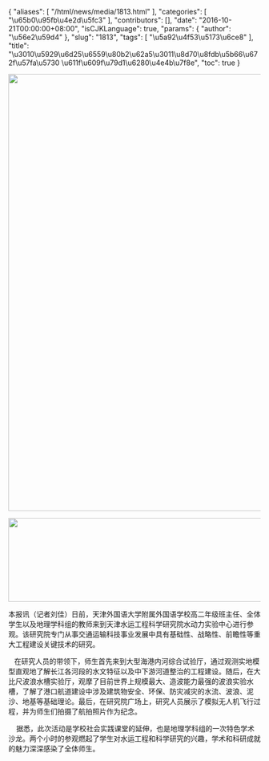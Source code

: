 {
    "aliases": [
        "/html/news/media/1813.html"
    ],
    "categories": [
        "\u65b0\u95fb\u4e2d\u5fc3"
    ],
    "contributors": [],
    "date": "2016-10-21T00:00:00+08:00",
    "isCJKLanguage": true,
    "params": {
        "author": "\u56e2\u59d4"
    },
    "slug": "1813",
    "tags": [
        "\u5a92\u4f53\u5173\u6ce8"
    ],
    "title": "\u3010\u5929\u6d25\u6559\u80b2\u62a5\u3011\u8d70\u8fdb\u5b66\u672f\u57fa\u5730 \u611f\u609f\u79d1\u6280\u4e4b\u7f8e",
    "toc": true
}


<img
    src="https://cdn.tfls.online/mirror/full/8f266e4c630341d2474b66b2c39c726dd53c173b.jpg"
    style="display:block;margin-left:auto;margin-right:auto;"
    decoding="async"
    fetchpriority="auto"
    loading="lazy"
    height="871"
    width="600"
/>





<img
    src="https://cdn.tfls.online/mirror/full/321bcf4830f6f3deb4b9ddb6958c5623e0a2824e.jpg"
    style="display:block;margin-left:auto;margin-right:auto;"
    decoding="async"
    fetchpriority="auto"
    loading="lazy"
    height="167"
    width="600"
/>




  








本报讯（记者刘佳）日前，天津外国语大学附属外国语学校高二年级班主任、全体学生以及地理学科组的教师来到天津水运工程科学研究院水动力实验中心进行参观。该研究院专门从事交通运输科技事业发展中具有基础性、战略性、前瞻性等重大工程建设关键技术的研究。  

   在研究人员的带领下，师生首先来到大型海港内河综合试验厅，通过观测实地模型直观地了解长江各河段的水文特征以及中下游河道整治的工程建设。随后，在大比尺波浪水槽实验厅，观摩了目前世界上规模最大、造波能力最强的波浪实验水槽，了解了港口航道建设中涉及建筑物安全、环保、防灾减灾的水流、波浪、泥沙、地基等基础理论。最后，在研究院广场上，研究人员展示了模拟无人机飞行过程，并为师生们拍摄了航拍照片作为纪念。  

    据悉，此次活动是学校社会实践课堂的延伸，也是地理学科组的一次特色学术沙龙。两个小时的参观燃起了学生对水运工程和科学研究的兴趣，学术和科研成就的魅力深深感染了全体师生。  






  





  



